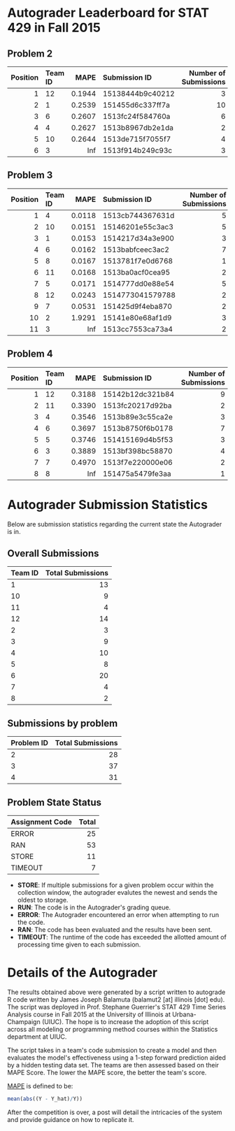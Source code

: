 Autograder Leaderboard for STAT 429 in Fall 2015
================================================

Problem 2
---------

|  Position| Team ID |    MAPE| Submission ID    |  Number of Submissions|
|---------:|:--------|-------:|:-----------------|----------------------:|
|         1| 12      |  0.1944| 15138444b9c40212 |                      3|
|         2| 1       |  0.2539| 151455d6c337ff7a |                     10|
|         3| 6       |  0.2607| 1513fc24f584760a |                      6|
|         4| 4       |  0.2627| 1513b8967db2e1da |                      2|
|         5| 10      |  0.2644| 1513de715f7055f7 |                      4|
|         6| 3       |     Inf| 1513f914b249c93c |                      3|

Problem 3
---------

|  Position| Team ID |    MAPE| Submission ID    |  Number of Submissions|
|---------:|:--------|-------:|:-----------------|----------------------:|
|         1| 4       |  0.0118| 1513cb744367631d |                      5|
|         2| 10      |  0.0151| 15146201e55c3ac3 |                      5|
|         3| 1       |  0.0153| 1514217d34a3e900 |                      3|
|         4| 6       |  0.0162| 1513babfceec3ac2 |                      7|
|         5| 8       |  0.0167| 1513781f7e0d6768 |                      1|
|         6| 11      |  0.0168| 1513ba0acf0cea95 |                      2|
|         7| 5       |  0.0171| 1514777dd0e88e54 |                      5|
|         8| 12      |  0.0243| 1514773041579788 |                      2|
|         9| 7       |  0.0531| 151425d9f4eba870 |                      2|
|        10| 2       |  1.9291| 15141e80e68af1d9 |                      3|
|        11| 3       |     Inf| 1513cc7553ca73a4 |                      2|

Problem 4
---------

|  Position| Team ID |    MAPE| Submission ID    |  Number of Submissions|
|---------:|:--------|-------:|:-----------------|----------------------:|
|         1| 12      |  0.3188| 15142b12dc321b84 |                      9|
|         2| 11      |  0.3390| 1513fc20217d92ba |                      2|
|         3| 4       |  0.3546| 1513b89e3c55ca2e |                      3|
|         4| 6       |  0.3697| 1513b8750f6b0178 |                      7|
|         5| 5       |  0.3746| 151415169d4b5f53 |                      3|
|         6| 3       |  0.3889| 1513bf398bc58870 |                      4|
|         7| 7       |  0.4970| 1513f7e220000e06 |                      2|
|         8| 8       |     Inf| 151475a5479fe3aa |                      1|

Autograder Submission Statistics
================================

Below are submission statistics regarding the current state the Autograder is in.

Overall Submissions
-------------------

| Team ID |  Total Submissions|
|:--------|------------------:|
| 1       |                 13|
| 10      |                  9|
| 11      |                  4|
| 12      |                 14|
| 2       |                  3|
| 3       |                  9|
| 4       |                 10|
| 5       |                  8|
| 6       |                 20|
| 7       |                  4|
| 8       |                  2|

Submissions by problem
----------------------

| Problem ID |  Total Submissions|
|:-----------|------------------:|
| 2          |                 28|
| 3          |                 37|
| 4          |                 31|

Problem State Status
--------------------

| Assignment Code |  Total|
|:----------------|------:|
| ERROR           |     25|
| RAN             |     53|
| STORE           |     11|
| TIMEOUT         |      7|

-   **STORE**: If multiple submissions for a given problem occur within the collection window, the autograder evalutes the newest and sends the oldest to storage.
-   **RUN**: The code is in the Autograder's grading queue.
-   **ERROR**: The Autograder encountered an error when attempting to run the code.
-   **RAN**: The code has been evaluated and the results have been sent.
-   **TIMEOUT**: The runtime of the code has exceeded the allotted amount of processing time given to each submission.

Details of the Autograder
=========================

The results obtained above were generated by a script written to autograde R code written by James Joseph Balamuta (balamut2 [at] illinois [dot] edu). The script was deployed in Prof. Stephane Guerrier's STAT 429 Time Series Analysis course in Fall 2015 at the University of Illinois at Urbana-Champaign (UIUC). The hope is to increase the adoption of this script across all modeling or programming method courses within the Statistics department at UIUC.

The script takes in a team's code submission to create a model and then evaluates the model's effectiveness using a 1-step forward prediction aided by a hidden testing data set. The teams are then assessed based on their MAPE Score. The lower the MAPE score, the better the team's score.

[MAPE](https://en.wikipedia.org/wiki/Mean_absolute_percentage_error) is defined to be:

``` r
mean(abs((Y - Y_hat)/Y))
```

After the competition is over, a post will detail the intricacies of the system and provide guidance on how to replicate it.
